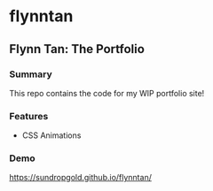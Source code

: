 # flynntan
## Flynn Tan: The Portfolio

### Summary
This repo contains the code for my WIP portfolio site! 

### Features
* CSS Animations

### Demo
https://sundropgold.github.io/flynntan/
